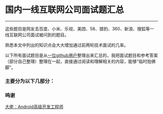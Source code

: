# 国内一线互联网公司面试题汇总

----

这些题目是网友去百度、小米、乐视、美团、58、猎豹、360、新浪、搜狐等一线互联网公司面试被问到的题目。

熟悉本文中列出的知识点会大大增加通过前两轮技术面试的几率。

以下所有面试题目是从[一位github用户](https://github.com/AweiLoveAndroid/CommonDevKnowledge)整理出来汇总的，我把面试题目和参考答案（部分自己整理）整理在一起，直接通过阅读和理解相关的内容，能够“临时抱佛脚”。

### 主要分为以下几部分：



### 鸣谢

[大佬：Android高级开发工程师](https://github.com/AweiLoveAndroid)
